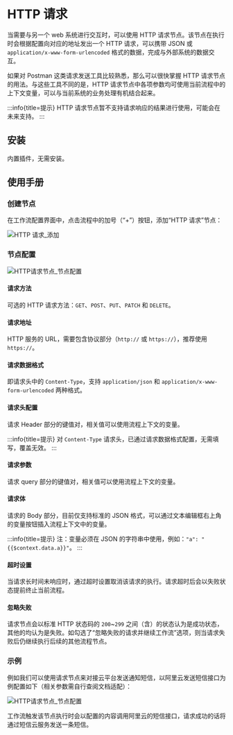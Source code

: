 # HTTP 请求

当需要与另一个 web 系统进行交互时，可以使用 HTTP 请求节点。该节点在执行时会根据配置向对应的地址发出一个 HTTP 请求，可以携带 JSON 或 `application/x-www-form-urlencoded` 格式的数据，完成与外部系统的数据交互。

如果对 Postman 这类请求发送工具比较熟悉，那么可以很快掌握 HTTP 请求节点的用法。与这些工具不同的是，HTTP 请求节点中各项参数均可使用当前流程中的上下文变量，可以与当前系统的业务处理有机结合起来。

:::info{title=提示}
HTTP 请求节点暂不支持请求响应的结果进行使用，可能会在未来支持。
:::

## 安装

内置插件，无需安装。

## 使用手册

### 创建节点

在工作流配置界面中，点击流程中的加号（“+”）按钮，添加“HTTP 请求”节点：

![HTTP 请求_添加](https://static-docs.nocobase.com/46f2a6fc3f6869c80f8fbd362a54e644.png)

### 节点配置

![HTTP请求节点_节点配置](https://static-docs.nocobase.com/2fcb29af66b892fa704add52e2974a52.png)

#### 请求方法

可选的 HTTP 请求方法：`GET`、`POST`、`PUT`、`PATCH` 和 `DELETE`。

#### 请求地址

HTTP 服务的 URL，需要包含协议部分（`http://` 或 `https://`），推荐使用 `https://`。

#### 请求数据格式

即请求头中的 `Content-Type`，支持 `application/json` 和 `application/x-www-form-urlencoded` 两种格式。

#### 请求头配置

请求 Header 部分的键值对，相关值可以使用流程上下文的变量。

:::info{title=提示}
对 `Content-Type` 请求头，已通过请求数据格式配置，无需填写，覆盖无效。
:::

#### 请求参数

请求 query 部分的键值对，相关值可以使用流程上下文的变量。

#### 请求体

请求的 Body 部分，目前仅支持标准的 JSON 格式，可以通过文本编辑框右上角的变量按钮插入流程上下文中的变量。

:::info{title=提示}
注：变量必须在 JSON 的字符串中使用，例如：`"a": "{{$context.data.a}}"`。
:::

#### 超时设置

当请求长时间未响应时，通过超时设置取消该请求的执行。请求超时后会以失败状态提前终止当前流程。

#### 忽略失败

请求节点会以标准 HTTP 状态码的 `200`~`299` 之间（含）的状态认为是成功状态，其他的均认为是失败。如勾选了“忽略失败的请求并继续工作流”选项，则当请求失败后仍继续执行后续的其他流程节点。

### 示例

例如我们可以使用请求节点来对接云平台发送通知短信，以阿里云发送短信接口为例配置如下（相关参数需自行查阅文档适配）：

![HTTP请求节点_节点配置](https://static-docs.nocobase.com/20240515124004.png)

工作流触发该节点执行时会以配置的内容调用阿里云的短信接口，请求成功的话将通过短信云服务发送一条短信。

